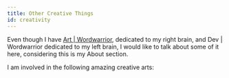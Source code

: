 ```yaml
---
title: Other Creative Things
id: creativity
---
```

Even though I have [Art | Wordwarrior](https://art.wordwarrior.in), dedicated to my right brain, and Dev | Wordwarrior dedicated to my left brain, I would like to talk about some of it here, considering this is my About section.

I am involved in the following amazing creative arts: